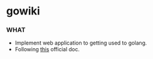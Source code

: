 # gowiki
### WHAT
- Implement web application to getting used to golang.
- Following [this](https://go.dev/doc/articles/wiki/) official doc.

